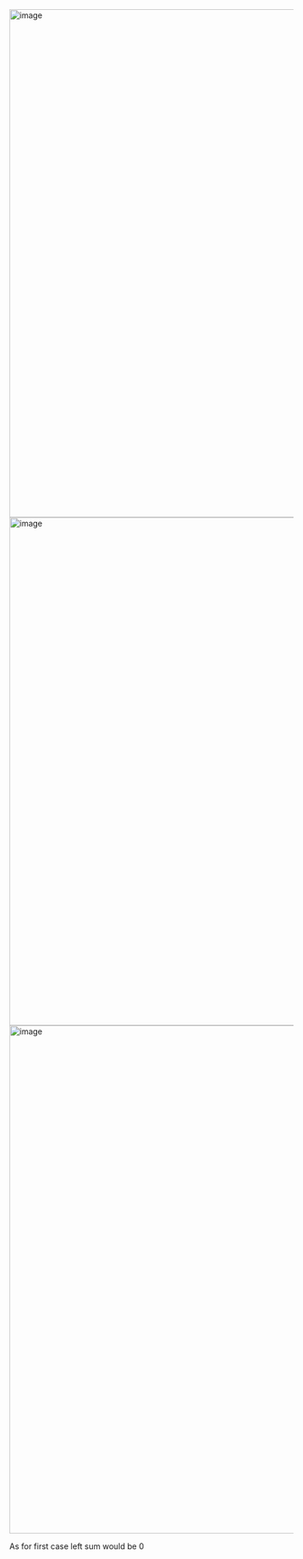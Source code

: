 

<img width="900" alt="image" src="https://github.com/user-attachments/assets/db5d376d-4eb9-4db5-9d61-d09dc7fc01b7" />


<img width="900" alt="image" src="https://github.com/user-attachments/assets/85d2407e-66e0-4740-91f2-c7c5b2d2428b" />




<img width="900" alt="image" src="https://github.com/user-attachments/assets/05755f17-ddaf-4e89-b8a9-396676706799" />

As for first case left sum would be 0
